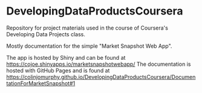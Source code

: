 # DevelopingDataProductsCoursera
Repository for project materials used in the course of Coursera's Developing Data Projects class.

Mostly documentation for the simple "Market Snapshot Web App". 

The app is hosted by Shiny and can be found at https://cojoe.shinyapps.io/marketsnapshotwebapp/
The documentation is hosted with GitHub Pages and is found at https://colinjomurphy.github.io/DevelopingDataProductsCoursera/DocumentationForMarketSnapshot#1
